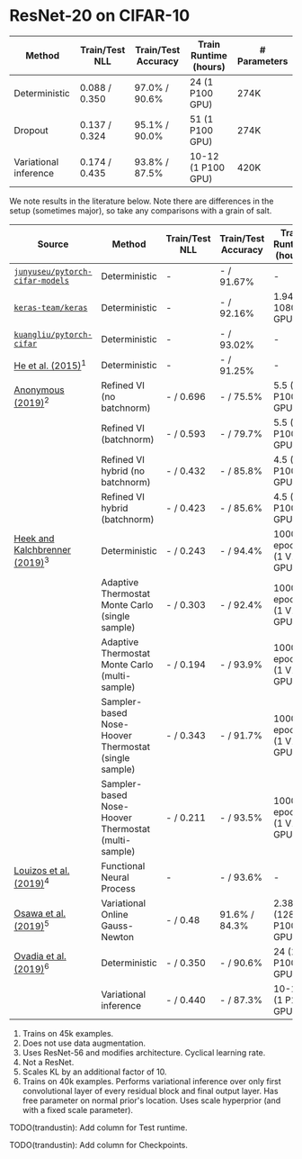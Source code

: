 # ResNet-20 on CIFAR-10

| Method | Train/Test NLL | Train/Test Accuracy | Train Runtime (hours) | # Parameters |
| ----------- | ----------- | ----------- | ----------- | ----------- |
| Deterministic | 0.088 / 0.350 | 97.0% / 90.6% | 24 (1 P100 GPU) | 274K |
| Dropout | 0.137 / 0.324 | 95.1% / 90.0% | 51 (1 P100 GPU) | 274K |
| Variational inference | 0.174 / 0.435 | 93.8% / 87.5% | 10-12 (1 P100 GPU) | 420K |

We note results in the literature below. Note there are differences in the setup
(sometimes major), so take any comparisons with a grain of salt.

| Source | Method | Train/Test NLL | Train/Test Accuracy | Train Runtime (hours) | # Parameters |
| ----------- | ----------- | ----------- | ----------- | ----------- | ----------- |
| [`junyuseu/pytorch-cifar-models`](https://github.com/junyuseu/pytorch-cifar-models) | Deterministic | - | - / 91.67% | - | 270K |
| [`keras-team/keras`](https://keras.io/examples/cifar10_resnet/) | Deterministic | - | - / 92.16% | 1.94 (1 1080Ti GPU) | 270K |
| [`kuangliu/pytorch-cifar`](https://github.com/kuangliu/pytorch-cifar) | Deterministic | - | - / 93.02% | - | 270K |
| [He et al. (2015)](https://arxiv.org/abs/1512.03385)<sup>1</sup> | Deterministic | - | - / 91.25% | - | 270K |
| [Anonymous (2019)](https://openreview.net/forum?id=rkglZyHtvH)<sup>2</sup> | Refined VI (no batchnorm) | - / 0.696 | - / 75.5% | 5.5 (1 P100 GPU) | - |
| | Refined VI (batchnorm) | - / 0.593 | - / 79.7% | 5.5 (1 P100 GPU) | - |
| | Refined VI hybrid (no batchnorm) | - / 0.432 | - / 85.8% | 4.5 (1 P100 GPU) | - |
| | Refined VI hybrid (batchnorm) | - / 0.423 | - / 85.6% | 4.5 (1 P100 GPU) | - |
| [Heek and Kalchbrenner (2019)](https://arxiv.org/abs/1908.03491)<sup>3</sup> | Deterministic | - / 0.243 | - / 94.4% | 1000 epochs (1 V100 GPU) | - |
| | Adaptive Thermostat Monte Carlo (single sample) | - / 0.303 | - / 92.4% | 1000 epochs (1 V100 GPU) | - |
| | Adaptive Thermostat Monte Carlo (multi-sample) | - / 0.194 | - / 93.9% | 1000 epochs (1 V100 GPU) | - |
| | Sampler-based Nose-Hoover Thermostat (single sample) | - / 0.343 | - / 91.7% | 1000 epochs (1 V100 GPU) | - |
| | Sampler-based Nose-Hoover Thermostat (multi-sample) | - / 0.211 | - / 93.5% | 1000 epochs (1 V100 GPU) | - |
| [Louizos et al. (2019)](https://arxiv.org/abs/1906.08324)<sup>4</sup> | Functional Neural Process | - | - / 93.6% | - | - |
| [Osawa et al. (2019)](https://arxiv.org/abs/1906.02506)<sup>5</sup>  | Variational Online Gauss-Newton | - / 0.48 | 91.6% / 84.3% | 2.38 (128 P100 GPUs) | - |
| [Ovadia et al. (2019)](https://arxiv.org/abs/1906.02530)<sup>6</sup> | Deterministic | - / 0.350 | - / 90.6% | 24 (1 P100 GPU) | 274K |
| | Variational inference | - / 0.440 | - / 87.3% | 10-12 (1 P100 GPU) | 630K |

1. Trains on 45k examples.
2. Does not use data augmentation.
3. Uses ResNet-56 and modifies architecture. Cyclical learning rate.
4. Not a ResNet.
5. Scales KL by an additional factor of 10.
6. Trains on 40k examples. Performs variational inference over only first convolutional layer of every residual block and final output layer. Has free parameter on normal prior's location. Uses scale hyperprior (and with a fixed scale parameter).

TODO(trandustin): Add column for Test runtime.

TODO(trandustin): Add column for Checkpoints.
